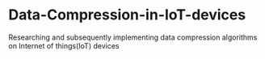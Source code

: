 # Data-Compression-in-IoT-devices
Researching and subsequently implementing data compression algorithms on Internet of things(IoT) devices 
